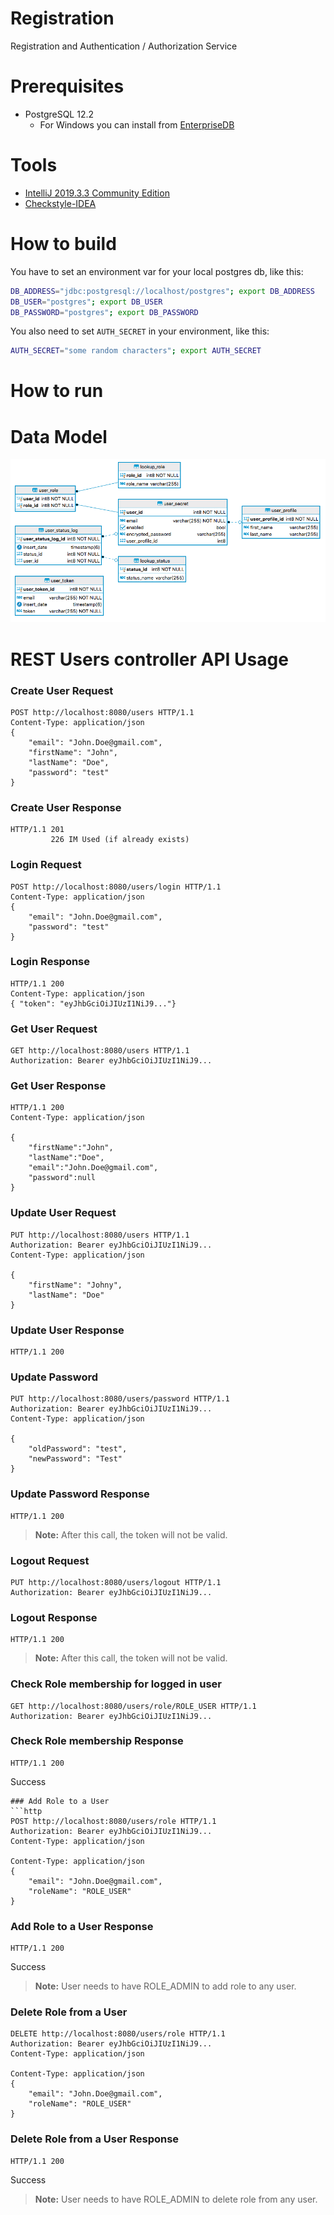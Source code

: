 # Registration
Registration and Authentication / Authorization Service

# Prerequisites
- PostgreSQL 12.2
    - For Windows you can install from [EnterpriseDB](https://www.enterprisedb.com/downloads/postgres-postgresql-downloads)
    
# Tools
- [IntelliJ 2019.3.3 Community Edition](https://www.jetbrains.com/idea/download)
- [Checkstyle-IDEA](https://plugins.jetbrains.com/plugin/1065-checkstyle-idea)
   
# How to build
You have to set an environment var for your local postgres db, like this:
```sh
DB_ADDRESS="jdbc:postgresql://localhost/postgres"; export DB_ADDRESS
DB_USER="postgres"; export DB_USER
DB_PASSWORD="postgres"; export DB_PASSWORD
```

You also need to set `AUTH_SECRET` in your environment, like this:
```sh
AUTH_SECRET="some random characters"; export AUTH_SECRET
```

# How to run

# Data Model
![](images/data_model.png)

# REST Users controller API Usage

### Create User Request
```http
POST http://localhost:8080/users HTTP/1.1
Content-Type: application/json
{
    "email": "John.Doe@gmail.com",
    "firstName": "John",
    "lastName": "Doe",
    "password": "test"
}
```
### Create User Response
```
HTTP/1.1 201
         226 IM Used (if already exists)
```
### Login Request
```http
POST http://localhost:8080/users/login HTTP/1.1
Content-Type: application/json
{
    "email": "John.Doe@gmail.com",
    "password": "test"
}
```
### Login Response
```http
HTTP/1.1 200
Content-Type: application/json
{ "token": "eyJhbGciOiJIUzI1NiJ9..."}
```
### Get User Request
```http
GET http://localhost:8080/users HTTP/1.1
Authorization: Bearer eyJhbGciOiJIUzI1NiJ9...
```
### Get User Response
```http
HTTP/1.1 200
Content-Type: application/json

{
    "firstName":"John",
    "lastName":"Doe",
    "email":"John.Doe@gmail.com",
    "password":null
}
```
### Update User Request
```http
PUT http://localhost:8080/users HTTP/1.1
Authorization: Bearer eyJhbGciOiJIUzI1NiJ9...
Content-Type: application/json

{
    "firstName": "Johny",
    "lastName": "Doe"
}
```
### Update User Response
```http
HTTP/1.1 200
```
### Update Password
```http
PUT http://localhost:8080/users/password HTTP/1.1
Authorization: Bearer eyJhbGciOiJIUzI1NiJ9...
Content-Type: application/json

{
    "oldPassword": "test",
    "newPassword": "Test"
}
```
### Update Password Response
```http
HTTP/1.1 200 
```
> **Note:** After this call, the token will not be valid.

### Logout Request
```http
PUT http://localhost:8080/users/logout HTTP/1.1
Authorization: Bearer eyJhbGciOiJIUzI1NiJ9...
```
### Logout Response
```
HTTP/1.1 200
```
> **Note:** After this call, the token will not be valid.


### Check Role membership for logged in user
```http
GET http://localhost:8080/users/role/ROLE_USER HTTP/1.1
Authorization: Bearer eyJhbGciOiJIUzI1NiJ9...
```
### Check Role membership Response
```
HTTP/1.1 200
```
Success
```
### Add Role to a User
```http
POST http://localhost:8080/users/role HTTP/1.1
Authorization: Bearer eyJhbGciOiJIUzI1NiJ9...
Content-Type: application/json

Content-Type: application/json
{
	"email": "John.Doe@gmail.com",
	"roleName": "ROLE_USER"
}
```
### Add Role to a User Response
```
HTTP/1.1 200
```
Success

> **Note:** User needs to have ROLE_ADMIN to add role to any user.

### Delete Role from a User
```http
DELETE http://localhost:8080/users/role HTTP/1.1
Authorization: Bearer eyJhbGciOiJIUzI1NiJ9...
Content-Type: application/json

Content-Type: application/json
{
	"email": "John.Doe@gmail.com",
	"roleName": "ROLE_USER"
}
```
### Delete Role from a User Response
```
HTTP/1.1 200
```
Success

> **Note:** User needs to have ROLE_ADMIN to delete role from any user.

